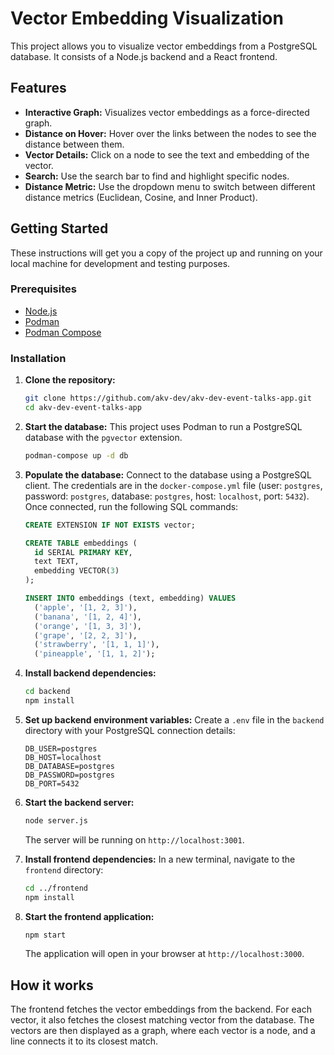 # Vector Embedding Visualization

This project allows you to visualize vector embeddings from a PostgreSQL database. It consists of a Node.js backend and a React frontend.

## Features

*   **Interactive Graph:** Visualizes vector embeddings as a force-directed graph.
*   **Distance on Hover:** Hover over the links between the nodes to see the distance between them.
*   **Vector Details:** Click on a node to see the text and embedding of the vector.
*   **Search:** Use the search bar to find and highlight specific nodes.
*   **Distance Metric:** Use the dropdown menu to switch between different distance metrics (Euclidean, Cosine, and Inner Product).

## Getting Started

These instructions will get you a copy of the project up and running on your local machine for development and testing purposes.

### Prerequisites

*   [Node.js](https://nodejs.org/)
*   [Podman](https://podman.io/)
*   [Podman Compose](https://github.com/containers/podman-compose)

### Installation

1.  **Clone the repository:**
    ```bash
    git clone https://github.com/akv-dev/akv-dev-event-talks-app.git
    cd akv-dev-event-talks-app
    ```

2.  **Start the database:**
    This project uses Podman to run a PostgreSQL database with the `pgvector` extension.
    ```bash
    podman-compose up -d db
    ```

3.  **Populate the database:**
    Connect to the database using a PostgreSQL client. The credentials are in the `docker-compose.yml` file (user: `postgres`, password: `postgres`, database: `postgres`, host: `localhost`, port: `5432`).
    Once connected, run the following SQL commands:
    ```sql
    CREATE EXTENSION IF NOT EXISTS vector;

    CREATE TABLE embeddings (
      id SERIAL PRIMARY KEY,
      text TEXT,
      embedding VECTOR(3)
    );

    INSERT INTO embeddings (text, embedding) VALUES
      ('apple', '[1, 2, 3]'),
      ('banana', '[1, 2, 4]'),
      ('orange', '[1, 3, 3]'),
      ('grape', '[2, 2, 3]'),
      ('strawberry', '[1, 1, 1]'),
      ('pineapple', '[1, 1, 2]');
    ```

4.  **Install backend dependencies:**
    ```bash
    cd backend
    npm install
    ```

5.  **Set up backend environment variables:**
    Create a `.env` file in the `backend` directory with your PostgreSQL connection details:
    ```
    DB_USER=postgres
    DB_HOST=localhost
    DB_DATABASE=postgres
    DB_PASSWORD=postgres
    DB_PORT=5432
    ```

6.  **Start the backend server:**
    ```bash
    node server.js
    ```
    The server will be running on `http://localhost:3001`.

7.  **Install frontend dependencies:**
    In a new terminal, navigate to the `frontend` directory:
    ```bash
    cd ../frontend
    npm install
    ```

8.  **Start the frontend application:**
    ```bash
    npm start
    ```
    The application will open in your browser at `http://localhost:3000`.

## How it works

The frontend fetches the vector embeddings from the backend. For each vector, it also fetches the closest matching vector from the database. The vectors are then displayed as a graph, where each vector is a node, and a line connects it to its closest match.